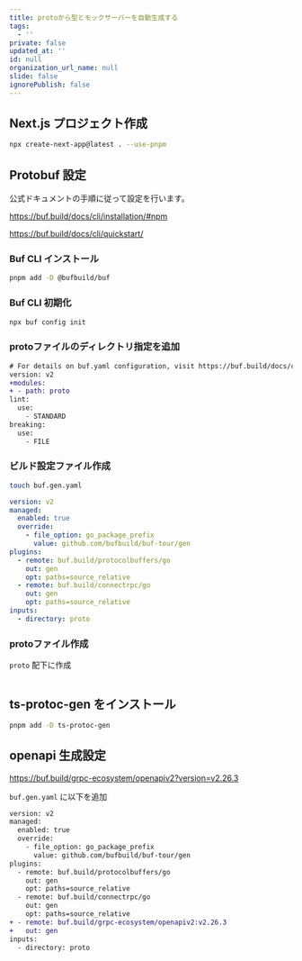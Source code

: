 ```yaml
---
title: protoから型とモックサーバーを自動生成する
tags:
  - ''
private: false
updated_at: ''
id: null
organization_url_name: null
slide: false
ignorePublish: false
---
```

## Next.js プロジェクト作成

```bash
npx create-next-app@latest . --use-pnpm
```

## Protobuf 設定

公式ドキュメントの手順に従って設定を行います。

https://buf.build/docs/cli/installation/#npm

https://buf.build/docs/cli/quickstart/

### Buf CLI インストール

```bash
pnpm add -D @bufbuild/buf
```

### Buf CLI 初期化

```bash
npx buf config init
```

### protoファイルのディレクトリ指定を追加

```diff
# For details on buf.yaml configuration, visit https://buf.build/docs/configuration/v2/buf-yaml
version: v2
+modules:
+ - path: proto
lint:
  use:
    - STANDARD
breaking:
  use:
    - FILE

```

### ビルド設定ファイル作成

```bash
touch buf.gen.yaml
```

```yaml
version: v2
managed:
  enabled: true
  override:
    - file_option: go_package_prefix
      value: github.com/bufbuild/buf-tour/gen
plugins:
  - remote: buf.build/protocolbuffers/go
    out: gen
    opt: paths=source_relative
  - remote: buf.build/connectrpc/go
    out: gen
    opt: paths=source_relative
inputs:
  - directory: proto

```

### protoファイル作成

`proto` 配下に作成

```proto
```

## ts-protoc-gen をインストール

```bash
pnpm add -D ts-protoc-gen
```

## openapi 生成設定

https://buf.build/grpc-ecosystem/openapiv2?version=v2.26.3

`buf.gen.yaml` に以下を追加

```diff
version: v2
managed:
  enabled: true
  override:
    - file_option: go_package_prefix
      value: github.com/bufbuild/buf-tour/gen
plugins:
  - remote: buf.build/protocolbuffers/go
    out: gen
    opt: paths=source_relative
  - remote: buf.build/connectrpc/go
    out: gen
    opt: paths=source_relative
+ - remote: buf.build/grpc-ecosystem/openapiv2:v2.26.3
+   out: gen
inputs:
  - directory: proto

```
